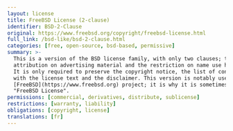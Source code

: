 ```yaml
---
layout: license
title: FreeBSD License (2-clause)
identifier: BSD-2-Clause
original: https://www.freebsd.org/copyright/freebsd-license.html
full_link: /bsd-like/bsd-2-clause.html
categories: [free, open-source, bsd-based, permissive]
summary: >-
  This is a version of the BSD license family, with only two clauses; the obligation of
  attribution on advertising material and the restriction on name use have been removed.
  It is only required to preserve the copyright notice, the list of conditions provided
  with the license text and the disclaimer. This version is notably used by the
  [FreeBSD](https://www.freebsd.org) project; it is why it is sometimes called
  "FreeBSD License".
permissions: [commercial, derivatives, distribute, sublicense]
restrictions: [warranty, liability]
obligations: [copyright, license]
translations: [fr]
---
```

